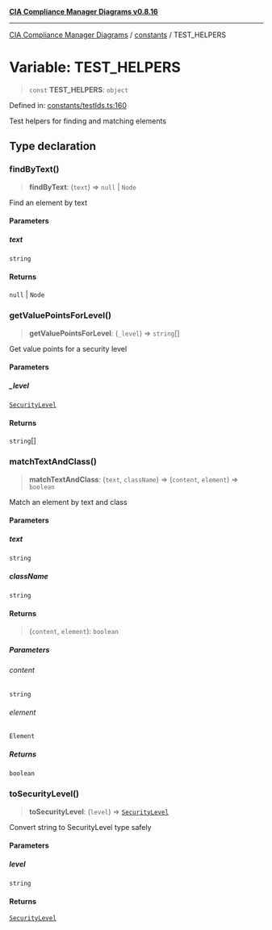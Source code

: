 [**CIA Compliance Manager Diagrams v0.8.16**](../../README.md)

***

[CIA Compliance Manager Diagrams](../../modules.md) / [constants](../README.md) / TEST\_HELPERS

# Variable: TEST\_HELPERS

> `const` **TEST\_HELPERS**: `object`

Defined in: [constants/testIds.ts:160](https://github.com/Hack23/cia-compliance-manager/blob/96f4020424aba8c55d4fe94eddf596babc070968/src/constants/testIds.ts#L160)

Test helpers for finding and matching elements

## Type declaration

### findByText()

> **findByText**: (`text`) => `null` \| `Node`

Find an element by text

#### Parameters

##### text

`string`

#### Returns

`null` \| `Node`

### getValuePointsForLevel()

> **getValuePointsForLevel**: (`_level`) => `string`[]

Get value points for a security level

#### Parameters

##### \_level

[`SecurityLevel`](../../types/cia/type-aliases/SecurityLevel.md)

#### Returns

`string`[]

### matchTextAndClass()

> **matchTextAndClass**: (`text`, `className`) => (`content`, `element`) => `boolean`

Match an element by text and class

#### Parameters

##### text

`string`

##### className

`string`

#### Returns

> (`content`, `element`): `boolean`

##### Parameters

###### content

`string`

###### element

`Element`

##### Returns

`boolean`

### toSecurityLevel()

> **toSecurityLevel**: (`level`) => [`SecurityLevel`](../../types/cia/type-aliases/SecurityLevel.md)

Convert string to SecurityLevel type safely

#### Parameters

##### level

`string`

#### Returns

[`SecurityLevel`](../../types/cia/type-aliases/SecurityLevel.md)
